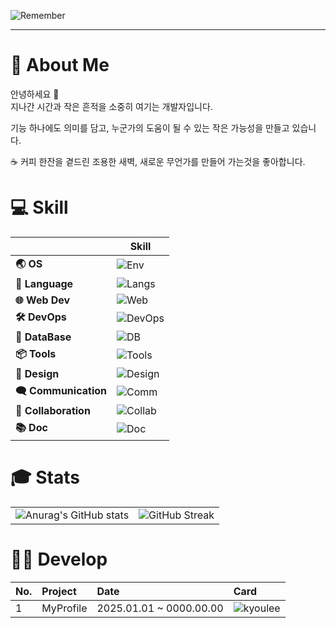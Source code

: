 ![Remember](https://capsule-render.vercel.app/api?type=blur&height=240&color=gradient&text=Being%20remembered-nl-by%20someone&desc=-%20kyoulee%20-&descSize=12&descAlign=65&descAlignY=70&fontSize=36&fontAlignY=40&animation=twinkling)

---

# 🌙 About Me

안녕하세요 👋  \
지나간 시간과 작은 흔적을 소중히 여기는 개발자입니다.

기능 하나에도 의미를 담고, 누군가의 도움이 될 수 있는 작은 가능성을 만들고 있습니다.

☕ 커피 한잔을 곁드린 조용한 새벽, 새로운 무언가를 만들어 가는것을 좋아합니다.

# 💻 Skill

|   | Skill |
| --- | --- |
| **🌏 OS** | ![Env](https://skillicons.dev/icons?i=apple,windows,linux,ubuntu) |
| **💬 Language** | ![Langs](https://skillicons.dev/icons?i=bash,c,cpp,python,swift) |
| **🌐 Web Dev** | ![Web](https://skillicons.dev/icons?i=html,css,js,ts,nextjs,nodejs,npm,react,redux,tailwind,threejs,vercel,prisma) |  
| **🛠️ DevOps** | ![DevOps](https://skillicons.dev/icons?i=docker,kubernetes,githubactions) |
| **💾 DataBase** | ![DB](https://skillicons.dev/icons?i=mysql) |
| **📦 Tools** | ![Tools](https://skillicons.dev/icons?i=cmake,postman) |
| **🎨 Design** | ![Design](https://skillicons.dev/icons?i=figma,blender) |
| **🗨️ Communication** | ![Comm](https://skillicons.dev/icons?i=discord,gmail)| 
| **🤝 Collaboration** | ![Collab](https://skillicons.dev/icons?i=git,github) |
| **📚 Doc** | ![Doc](https://skillicons.dev/icons?i=latex,md,vim,vscode) |

# 🎓 Stats

| | |
| --- | --- |
| ![Anurag's GitHub stats](https://github-readme-stats.vercel.app/api?username=kyoulee&theme=github_dark&show_icons=true&rank_icon=github) | ![GitHub Streak](https://streak-stats.demolab.com?user=kyoulee&theme=github-dark-blue&date_format=%5BY.%5Dn.j) |

# 🧑‍💻 Develop

| No. | Project | Date | Card |
| --- | :-- | :-- | :-- |
| 1 | MyProfile | 2025.01.01 ~ 0000.00.00 | ![kyoulee](https://github-readme-stats.vercel.app/api/pin/?username=kyoulee&repo=kyoulee&theme=github_dark) |

<!---
kyoulee/kyoulee is a ✨ special ✨ repository because its `README.md` (this file) appears on your GitHub profile.
You can click the Preview link to take a look at your changes.
--->
